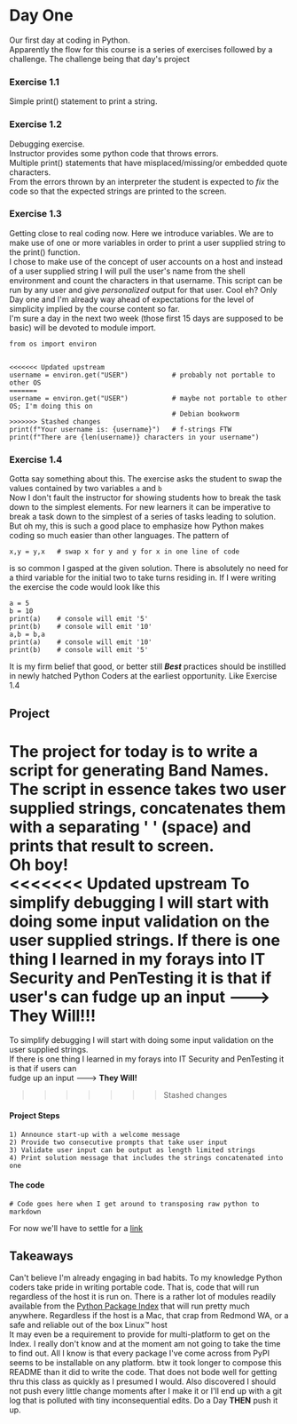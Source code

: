 # Day One

Our first day at coding in Python.  
Apparently the flow for this course is a series of exercises followed by a challenge. The challenge being that day's project

### Exercise 1.1
Simple print() statement to print a string.

### Exercise 1.2
Debugging exercise.  
Instructor provides some python code that throws errors.  
Multiple print() statements that have misplaced/missing/or embedded quote characters.  
From the errors thrown by an interpreter the student is expected to *fix* the code so that the expected strings are printed to the screen.

### Exercise 1.3
Getting close to real coding now. Here we introduce variables. We are to make use of one or more variables in order to print a user supplied string to the print() function.  
I chose to make use of the concept of user accounts on a host and instead of a user supplied string I will pull the user's name from the shell environment and count the characters in that username. This script can be run by any user and give *personalized* output for that user. Cool eh? Only Day one and I'm already way ahead of expectations for the level of simplicity implied by the course content so far.  
I'm sure a day in the next two week (those first 15 days are supposed to be basic) will be devoted to module import.

```
from os import environ


<<<<<<< Updated upstream
username = environ.get("USER")           # probably not portable to other OS
=======
username = environ.get("USER")           # maybe not portable to other OS; I'm doing this on  
										 # Debian bookworm
>>>>>>> Stashed changes
print(f"Your username is: {username}")   # f-strings FTW
print(f"There are {len(username)} characters in your username")

```

### Exercise 1.4

Gotta say something about this. The exercise asks the student to swap the values contained by two variables `a` and `b`  
Now I don't fault the instructor for showing students how to break the task down to the simplest elements. For new learners it can be imperative to break a task down to the simplest of a series of tasks leading to solution. But oh my, this is such a good place to emphasize how Python makes coding so much easier than other languages. The pattern of 
```
x,y = y,x   # swap x for y and y for x in one line of code
```
is so common I gasped at the given solution. There is absolutely no need for a third variable for the initial two to take turns residing in.
If I were writing the exercise the code would look like this

```
a = 5
b = 10
print(a)    # console will emit '5'
print(b)    # console will emit '10'
a,b = b,a
print(a)    # console will emit '10'
print(b)    # console will emit '5'
```
It is my firm belief that good, or better still ***Best*** practices should be instilled in newly hatched Python Coders at the earliest opportunity. Like Exercise 1.4

## Project

The project for today is to write a script for generating Band Names. The script in essence takes two user supplied strings, concatenates them with a separating ' ' (space) and prints that result to screen.  
Oh boy!  
<<<<<<< Updated upstream
To simplify debugging I will start with doing some input validation on the user supplied strings. If there is one thing I learned in my forays into IT Security and PenTesting it is that if user's can fudge up an input ---> **They Will!!!**
=======
To simplify debugging I will start with doing some input validation on the user supplied strings.<br>
If there is one thing I learned in my forays into IT Security and PenTesting it is that if users can<br>
fudge up an input ---> **They Will!**
>>>>>>> Stashed changes

#### Project Steps

	1) Announce start-up with a welcome message
	2) Provide two consecutive prompts that take user input
	3) Validate user input can be output as length limited strings
	4) Print solution message that includes the strings concatenated into one

#### The code

```
# Code goes here when I get around to transposing raw python to markdown
```
For now we'll have to settle for a [link](./gen_band_name.py)

## Takeaways

Can't believe I'm already engaging in bad habits. To my knowledge Python coders take pride in writing portable code. That is, code that will run regardless of the host it is run on. There is a rather lot of modules readily available from the [Python Package Index](https://pypi.org) that will run pretty much anywhere. Regardless if the host is a Mac, that crap from Redmond WA, or a safe and reliable out of the box Linux&trade; host  
It may even be a requirement to provide for multi-platform to get on the Index. I really don't know and at the moment am not going to take the time to find out. All I know is that every package I've come across from PyPI seems to be installable on any platform.
btw it took longer to compose this README than it did to write the code. That does not bode well for getting thru this class as quickly as I presumed I would.
Also discovered I should not push every little change moments after I make it or I'll end up with a git log that is polluted with tiny inconsequential edits. Do a Day **THEN** push it up.
